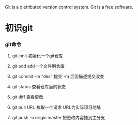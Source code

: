 Git is a dietributed version control system.
Git is a free software.

# 初识git

### git命令
1. git innit  初始化一个git仓库

2. git add <file> add一个文件到仓库

3. git commit -m "des" 提交 -m 后面描述提交改变

4. git status 查看仓库当前状态

5. git diff 查看更改

6. git pull URL 拉取一个请求 URL为实际项目地址

7. git push -u origin master 把更改内容推到主分支
